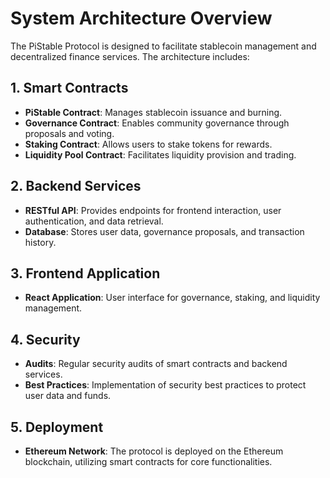 # System Architecture Overview

The PiStable Protocol is designed to facilitate stablecoin management and decentralized finance services. The architecture includes:

## 1. Smart Contracts
- **PiStable Contract**: Manages stablecoin issuance and burning.
- **Governance Contract**: Enables community governance through proposals and voting.
- **Staking Contract**: Allows users to stake tokens for rewards.
- **Liquidity Pool Contract**: Facilitates liquidity provision and trading.

## 2. Backend Services
- **RESTful API**: Provides endpoints for frontend interaction, user authentication, and data retrieval.
- **Database**: Stores user data, governance proposals, and transaction history.

## 3. Frontend Application
- **React Application**: User interface for governance, staking, and liquidity management.

## 4. Security
- **Audits**: Regular security audits of smart contracts and backend services.
- **Best Practices**: Implementation of security best practices to protect user data and funds.

## 5. Deployment
- **Ethereum Network**: The protocol is deployed on the Ethereum blockchain, utilizing smart contracts for core functionalities.
